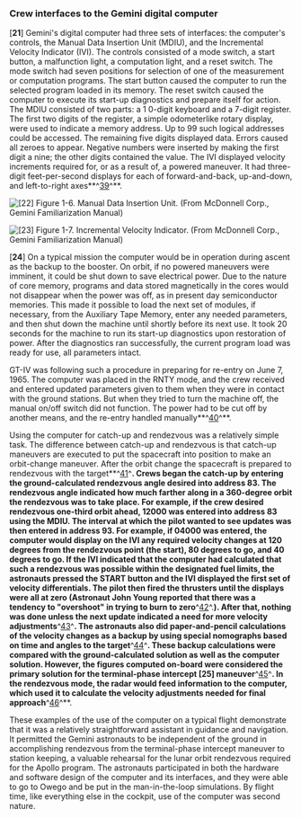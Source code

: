 ### Crew interfaces to the Gemini digital computer

\[**21**\] Gemini's digital computer had three sets of interfaces: the
computer's controls, the Manual Data Insertion Unit (MDIU), and the
Incremental Velocity Indicator (IVI). The controls consisted of a mode
switch, a start button, a malfunction light, a computation light, and a
reset switch. The mode switch had seven positions for selection of one
of the measurement or computation programs. The start button caused the
computer to run the selected program loaded in its memory. The reset
switch caused the computer to execute its start-up diagnostics and
prepare itself for action. The MDIU consisted of two parts: a 1 0-digit
keyboard and a 7-digit register. The first two digits of the register, a
simple odometerlike rotary display, were used to indicate a memory
address. Up to 99 such logical addresses could be accessed. The
remaining five digits displayed data. Errors caused all zeroes to
appear. Negative numbers were inserted by making the first digit a nine;
the other digits contained the value. The IVI displayed velocity
increments required for, or as a result of, a powered maneuver. It had
three-digit feet-per-second displays for each of forward-and-back,
up-and-down, and left-to-right axes**^[39](Source1.html)^**.

![\[**22**\] Figure 1-6. Manual Data Insertion Unit. (From McDonnell Corp., Gemini
Familiarization Manual)](images/p22.jpg)

![\[**23**\] Figure 1-7. Incremental Velocity Indicator. (From McDonnell Corp.,
Gemini Familiarization Manual)](images/p23.jpg)

\[**24**\] On a typical mission the computer would be in operation
during ascent as the backup to the booster. On orbit, if no powered
maneuvers were imminent, it could be shut down to save electrical power.
Due to the nature of core memory, programs and data stored magnetically
in the cores would not disappear when the power was off, as in present
day semiconductor memories. This made it possible to load the next set
of modules, if necessary, from the Auxiliary Tape Memory, enter any
needed parameters, and then shut down the machine until shortly before
its next use. It took 20 seconds for the machine to run its start-up
diagnostics upon restoration of power. After the diagnostics ran
successfully, the current program load was ready for use, all parameters
intact.

GT-IV was following such a procedure in preparing for re-entry on June
7, 1965. The computer was placed in the RNTY mode, and the crew received
and entered updated parameters given to them when they were in contact
with the ground stations. But when they tried to turn the machine off,
the manual on/off switch did not function. The power had to be cut off
by another means, and the re-entry handled
manually**^[40](Source1.html)^**.

Using the computer for catch-up and rendezvous was a relatively simple
task. The difference between catch-up and rendezvous is that catch-up
maneuvers are executed to put the spacecraft into position to make an
orbit-change maneuver. After the orbit change the spacecraft is prepared
to rendezvous with the target**^[41](Source1.html)^**. Crews began the
catch-up by entering the ground-calculated rendezvous angle desired into
address 83. The rendezvous angle indicated how much farther along in a
360-degree orbit the rendezvous was to take place. For example, if the
crew desired rendezvous one-third orbit ahead, 12000 was entered into
address 83 using the MDIU. The interval at which the pilot wanted to see
updates was then entered in address 93. For example, if 04000 was
entered, the computer would display on the IVI any required velocity
changes at 120 degrees from the rendezvous point (the start), 80 degrees
to go, and 40 degrees to go. If the IVI indicated that the computer had
calculated that such a rendezvous was possible within the designated
fuel limits, the astronauts pressed the START button and the IVI
displayed the first set of velocity differentials. The pilot then fired
the thrusters until the displays were all at zero (Astronaut John Young
reported that there was a tendency to "overshoot" in trying to burn to
zero**^[42](Source1.html)^.**). After that, nothing was done unless the
next update indicated a need for more velocity
adjustments**^[43](Source1.html)^**. The astronauts also did
paper-and-pencil calculations of the velocity changes as a backup by
using special nomographs based on time and angles to the
target**^[44](Source1.html)^**. These backup calculations were compared
with the ground-calculated solution as well as the computer solution.
However, the figures computed on-board were considered the primary
solution for the terminal-phase intercept \[**25**\]
maneuver**^[45](Source1.html)^**. In the rendezvous mode, the radar
would feed information to the computer, which used it to calculate the
velocity adjustments needed for final approach**^[46](Source1.html)^**.

These examples of the use of the computer on a typical flight
demonstrate that it was a relatively straightforward assistant in
guidance and navigation. It permitted the Gemini astronauts to be
independent of the ground in accomplishing rendezvous from the
terminal-phase intercept maneuver to station keeping, a valuable
rehearsal for the lunar orbit rendezvous required for the Apollo
program. The astronauts participated in both the hardware and software
design of the computer and its interfaces, and they were able to go to
Owego and be put in the man-in-the-loop simulations. By flight time,
like everything else in the cockpit, use of the computer was second
nature.
